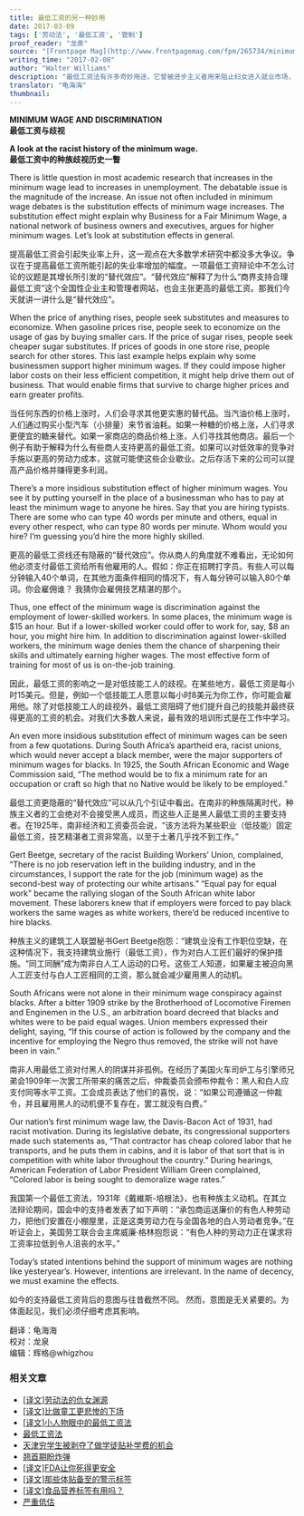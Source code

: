 ```yaml
---
title: 最低工资的另一种妙用
date: 2017-03-09
tags: ['劳动法', '最低工资', '管制']
proof_reader: "龙泉"
source: "[Frontpage Mag](http://www.frontpagemag.com/fpm/265734/minimum-wage-and-discrimination-walter-williams)"
writing_time: "2017-02-08"
author: "Walter Williams"
description: "最低工资法有许多奇妙用途，它曾被进步主义者用来阻止妇女进入就业市场，好让她们乖乖在家相夫教子，它也曾（且仍在）被许多富人城镇用来将脏兮兮的低技能阶层赶出他们所在的社区，好让他们耳目清净，鲜为人知的是，它还曾被南非白人工会用来排挤黑人同行……"
translator: "龟海海"
thumbnail:
---
```


**MINIMUM WAGE AND DISCRIMINATION**  
**最低工资****与****歧视**

**A look at the racist history of the minimum wage.**  
**最低工资中的种族歧视历史一瞥**

There is little question in most academic research that increases in the minimum wage lead to increases in unemployment. The debatable issue is the magnitude of the increase. An issue not often included in minimum wage debates is the substitution effects of minimum wage increases. The substitution effect might explain why Business for a Fair Minimum Wage, a national network of business owners and executives, argues for higher minimum wages. Let’s look at substitution effects in general.

提高最低工资会引起失业率上升，这一观点在大多数学术研究中都没多大争议。争议在于提高最低工资所能引起的失业率增加的幅度。一项最低工资辩论中不怎么讨论的议题是其增长所引发的“替代效应”。“替代效应”解释了为什么“商界支持合理最低工资”这个全国性企业主和管理者网站，也会主张更高的最低工资。那我们今天就讲一讲什么是“替代效应”。

When the price of anything rises, people seek substitutes and measures to economize. When gasoline prices rise, people seek to economize on the usage of gas by buying smaller cars. If the price of sugar rises, people seek cheaper sugar substitutes. If prices of goods in one store rise, people search for other stores. This last example helps explain why some businessmen support higher minimum wages. If they could impose higher labor costs on their less efficient competition, it might help drive them out of business. That would enable firms that survive to charge higher prices and earn greater profits.

当任何东西的价格上涨时，人们会寻求其他更实惠的替代品。当汽油价格上涨时，人们通过购买小型汽车（小排量）来节省油耗。如果一种糖的价格上涨，人们寻求更便宜的糖来替代。如果一家商店的商品价格上涨，人们寻找其他商店。最后一个例子有助于解释为什么有些商人支持更高的最低工资。如果可以对低效率的竞争对手施以更高的劳动力成本，这就可能使这些企业歇业。之后存活下来的公司可以提高产品价格并赚得更多利润。

There’s a more insidious substitution effect of higher minimum wages. You see it by putting yourself in the place of a businessman who has to pay at least the minimum wage to anyone he hires. Say that you are hiring typists. There are some who can type 40 words per minute and others, equal in every other respect, who can type 80 words per minute. Whom would you hire? I’m guessing you’d hire the more highly skilled.

更高的最低工资线还有隐蔽的“替代效应”。你从商人的角度就不难看出，无论如何他必须支付最低工资给所有他雇用的人。假如：你正在招聘打字员。有些人可以每分钟输入40个单词，在其他方面条件相同的情况下，有人每分钟可以输入80个单词。你会雇佣谁？ 我猜你会雇佣技艺精湛的那个。

Thus, one effect of the minimum wage is discrimination against the employment of lower-skilled workers. In some places, the minimum wage is $15 an hour. But if a lower-skilled worker could offer to work for, say, $8 an hour, you might hire him. In addition to discrimination against lower-skilled workers, the minimum wage denies them the chance of sharpening their skills and ultimately earning higher wages. The most effective form of training for most of us is on-the-job training.

因此，最低工资的影响之一是对低技能工人的歧视。在某些地方，最低工资是每小时15美元。但是，例如一个低技能工人愿意以每小时8美元为你工作，你可能会雇用他。除了对低技能工人的歧视外，最低工资阻碍了他们提升自己的技能并最终获得更高的工资的机会。对我们大多数人来说，最有效的培训形式是在工作中学习。

An even more insidious substitution effect of minimum wages can be seen from a few quotations. During South Africa’s apartheid era, racist unions, which would never accept a black member, were the major supporters of minimum wages for blacks. In 1925, the South African Economic and Wage Commission said, “The method would be to fix a minimum rate for an occupation or craft so high that no Native would be likely to be employed.”

最低工资更隐蔽的“替代效应”可以从几个引证中看出。在南非的种族隔离时代，种族主义者的工会绝对不会接受黑人成员，而这些人正是黑人最低工资的主要支持者。在1925年，南非经济和工资委员会说，“该方法将为某些职业（低技能）固定最低工资，技艺精湛者工资非常高，以至于土著几乎找不到工作。”

Gert Beetge, secretary of the racist Building Workers’ Union, complained, “There is no job reservation left in the building industry, and in the circumstances, I support the rate for the job (minimum wage) as the second-best way of protecting our white artisans.” “Equal pay for equal work” became the rallying slogan of the South African white labor movement. These laborers knew that if employers were forced to pay black workers the same wages as white workers, there’d be reduced incentive to hire blacks.

种族主义的建筑工人联盟秘书Gert Beetge抱怨：“建筑业没有工作职位空缺，在这种情况下，我支持建筑业施行（最低工资），作为对白人工匠们最好的保护措施。“同工同酬”成为南非白人工人运动的口号。这些工人知道，如果雇主被迫向黑人工匠支付与白人工匠相同的工资，那么就会减少雇用黑人的动机。

South Africans were not alone in their minimum wage conspiracy against blacks. After a bitter 1909 strike by the Brotherhood of Locomotive Firemen and Enginemen in the U.S., an arbitration board decreed that blacks and whites were to be paid equal wages. Union members expressed their delight, saying, “If this course of action is followed by the company and the incentive for employing the Negro thus removed, the strike will not have been in vain.”

南非人用最低工资对付黑人的阴谋并非孤例。在经历了美国火车司炉工与引擎师兄弟会1909年一次罢工所带来的痛苦之后，仲裁委员会颁布仲裁令：黑人和白人应支付同等水平工资。工会成员表达了他们的喜悦，说：“如果公司遵循这一仲裁令，并且雇用黑人的动机便不复存在，罢工就没有白费。”

Our nation’s first minimum wage law, the Davis-Bacon Act of 1931, had racist motivation. During its legislative debate, its congressional supporters made such statements as, “That contractor has cheap colored labor that he transports, and he puts them in cabins, and it is labor of that sort that is in competition with white labor throughout the country.” During hearings, American Federation of Labor President William Green complained, “Colored labor is being sought to demoralize wage rates.”

我国第一个最低工资法，1931年《戴維斯-培根法》，也有种族主义动机。在其立法辩论期间，国会中的支持者发表了如下声明：“承包商运送廉价的有色人种劳动力，把他们安置在小棚屋里，正是这类劳动力在与全国各地的白人劳动者竞争。”在听证会上，美国劳工联合会主席威廉·格林抱怨说：“有色人种的劳动力正在谋求将工资率拉低到令人沮丧的水平。”

Today’s stated intentions behind the support of minimum wages are nothing like yesteryear’s. However, intentions are irrelevant. In the name of decency, we must examine the effects.

如今的支持最低工资背后的意图与往昔截然不同。 然而，意图是无关紧要的。为体面起见，我们必须仔细考虑其影响。


翻译：龟海海  
校对：龙泉  
编辑：辉格@whigzhou


### 相关文章

* [[译文]劳动法的仇女渊源](https://headsalon.org/archives/7466.html "[译文]劳动法的仇女渊源")
* [[译文]比做童工更悲惨的下场](https://headsalon.org/archives/7520.html "[译文]比做童工更悲惨的下场")
* [[译文]小人物眼中的最低工资法](https://headsalon.org/archives/7090.html "[译文]小人物眼中的最低工资法")
* [最低工资法](https://headsalon.org/archives/6374.html "最低工资法")
* [天津穷学生被剥夺了做学徒贴补学费的机会](https://headsalon.org/archives/479.html "天津穷学生被剥夺了做学徒贴补学费的机会")
* [翘首期盼炸弹](https://headsalon.org/archives/7623.html "翘首期盼炸弹")
* [[译文]FDA让你死得更安全](https://headsalon.org/archives/7535.html "[译文]FDA让你死得更安全")
* [[译文]那些体贴备至的警示标签](https://headsalon.org/archives/7407.html "[译文]那些体贴备至的警示标签")
* [[译文]食品营养标签有用吗？](https://headsalon.org/archives/7348.html "[译文]食品营养标签有用吗？")
* [严重低估](https://headsalon.org/archives/7212.html "严重低估")
